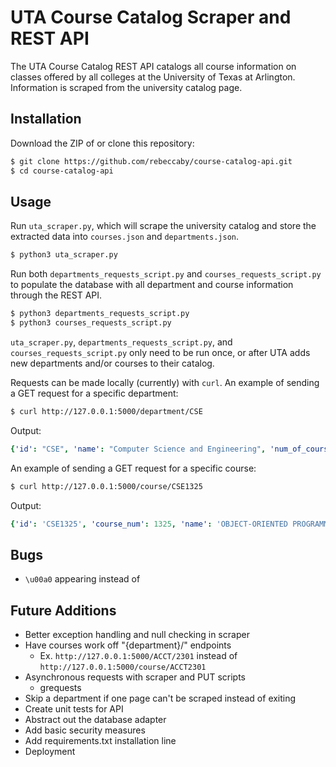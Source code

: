 # UTA Course Catalog Scraper and REST API
The UTA Course Catalog REST API catalogs all course information on classes offered by all colleges at the University of Texas at Arlington. Information is scraped from the university catalog page.

## Installation
Download the ZIP of or clone this repository:
```bash
$ git clone https://github.com/rebeccaby/course-catalog-api.git
$ cd course-catalog-api
```

## Usage
Run `uta_scraper.py`, which will scrape the university catalog and store the extracted data into `courses.json` and `departments.json`.
```bash
$ python3 uta_scraper.py
```

Run both `departments_requests_script.py` and `courses_requests_script.py` to populate the database with all department and course information through the REST API.
```bash
$ python3 departments_requests_script.py
$ python3 courses_requests_script.py
```

`uta_scraper.py`, `departments_requests_script.py`, and `courses_requests_script.py` only need to be run once, or after UTA adds new departments and/or courses to their catalog.

Requests can be made locally (currently) with `curl`. An example of sending a GET request for a specific department:
```bash
$ curl http://127.0.0.1:5000/department/CSE
```
Output:
```yaml
{'id': "CSE", 'name': "Computer Science and Engineering", 'num_of_courses': 190}
```

An example of sending a GET request for a specific course:
```bash
$ curl http://127.0.0.1:5000/course/CSE1325
```
Output:
```yaml
{'id': 'CSE1325', 'course_num': 1325, 'name': 'OBJECT-ORIENTED PROGRAMMING', 'description': 'Object-oriented concepts, class diagrams, collection classes, generics, polymorphism, and reusability.  Projects involve extensive programming and include graphical user interfaces and multithreading.', 'num_of_hours': 3, 'prerequisites': 'CSE 1320', 'tccn_id': '', 'department_model_id': 'CSE'}
```

## Bugs
  * `\u00a0` appearing instead of ` `

## Future Additions
  * Better exception handling and null checking in scraper
  * Have courses work off "{department}/" endpoints
    * Ex. `http://127.0.0.1:5000/ACCT/2301` instead of `http://127.0.0.1:5000/course/ACCT2301`
  * Asynchronous requests with scraper and PUT scripts
    * grequests
  * Skip a department if one page can't be scraped instead of exiting
  * Create unit tests for API
  * Abstract out the database adapter
  * Add basic security measures
  * Add requirements.txt installation line
  * Deployment